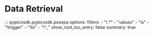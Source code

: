 # Data Retrieval

::: pypicosdk.pypicosdk.psospa
    options:
        filters:
        - "!.*"
        - "values"
        - "is"
        - "!trigger"
        - "!_to_"
        - "!^_"
        show_root_toc_entry: false
        summary: true
